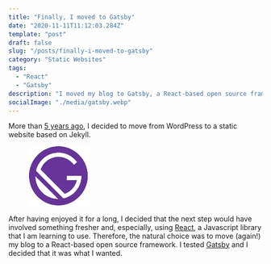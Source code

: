 ```yaml
---
title: "Finally, I moved to Gatsby"
date: "2020-11-11T11:12:03.284Z"
template: "post"
draft: false
slug: "/posts/finally-i-moved-to-gatsby"
category: "Static Websites"
tags:
  - "React"
  - "Gatsby"
description: "I moved my blog to Gatsby, a React-based open source framework."
socialImage: "./media/gatsby.webp"
---
```


More than [5 years ago](/posts/i-moved-to-jekyll), I decided to move from WordPress to a static website based on Jekyll.

<figure class="float-right" style="width: 120px">
	<img src="./media/gatsby.webp" alt="Gatsby">
</figure>

After having enjoyed it for a long, I decided that the next step would have involved something fresher and, especially,
using [React](https://react.dev/), a Javascript library that I am learning to use. Therefore, the natural choice was to
move (again!) my blog to a React-based open source framework. I tested [Gatsby](https://www.gatsbyjs.com/) and I decided
that it was what I wanted.
